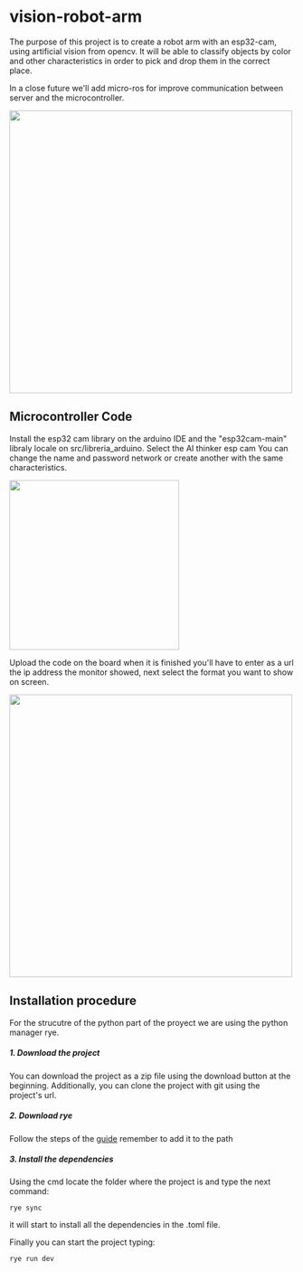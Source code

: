 # vision-robot-arm

The purpose of this project is to create a robot arm with an esp32-cam, using artificial vision from opencv.
It will be able to classify objects by color and other characteristics in order to pick and drop them in the correct place.

In a close future we'll add micro-ros for improve communication between server and the microcontroller.

<picture> <img src="https://i.ibb.co/Zf3y1xT/structure.png" width = 500px></picture>

## Microcontroller Code

Install the esp32 cam library on the arduino IDE and the "esp32cam-main" libraly locale on src/libreria_arduino.
Select the AI thinker esp cam
You can change the name and password network or create another with the same characteristics.

<picture> <img src="https://i.ibb.co/5Y5FcD1/WM-Screenshots-20231013165800.png" width = 300px></picture>


Upload the code on the board when it is finished you'll have to enter as a url the ip address the monitor showed, next select the format you want to show on screen.

<picture> <img src="https://i.ibb.co/G7h6Tkf/face.png" width = 500px></picture>

## Installation procedure

For the strucutre of the python part of the proyect we are using the python manager rye.

##### 1. Download the project

You can download the project as a zip file using the download button at the beginning. Additionally, you can clone the project with git using the project's url.

##### 2. Download rye

Follow the steps of the [guide](https://rye-up.com/guide/installation/)
remember to add it to the path

##### 3. Install the dependencies

Using the cmd locate the folder where the project is and type the next command:

```
rye sync
```

it will start to install all the dependencies in the .toml file.

Finally you can start the project typing:

```
rye run dev
```
